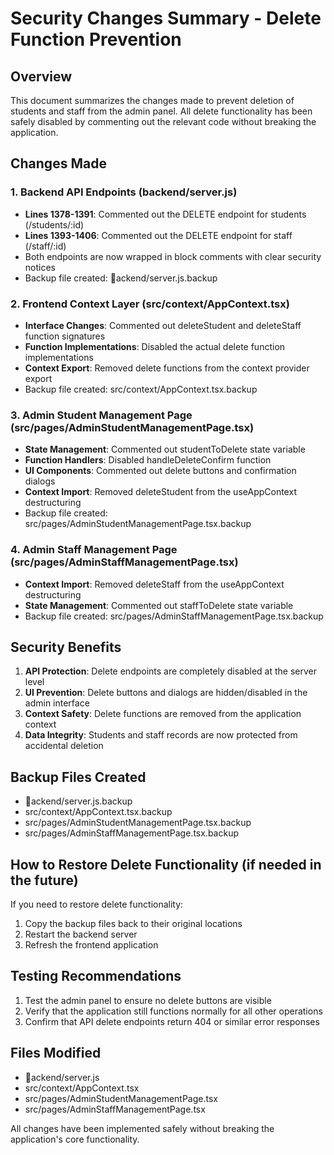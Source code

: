 # Security Changes Summary - Delete Function Prevention

## Overview
This document summarizes the changes made to prevent deletion of students and staff from the admin panel. All delete functionality has been safely disabled by commenting out the relevant code without breaking the application.

## Changes Made

### 1. Backend API Endpoints (backend/server.js)
- **Lines 1378-1391**: Commented out the DELETE endpoint for students (/students/:id)
- **Lines 1393-1406**: Commented out the DELETE endpoint for staff (/staff/:id)
- Both endpoints are now wrapped in block comments with clear security notices
- Backup file created: ackend/server.js.backup

### 2. Frontend Context Layer (src/context/AppContext.tsx)
- **Interface Changes**: Commented out deleteStudent and deleteStaff function signatures
- **Function Implementations**: Disabled the actual delete function implementations
- **Context Export**: Removed delete functions from the context provider export
- Backup file created: src/context/AppContext.tsx.backup

### 3. Admin Student Management Page (src/pages/AdminStudentManagementPage.tsx)
- **State Management**: Commented out studentToDelete state variable
- **Function Handlers**: Disabled handleDeleteConfirm function
- **UI Components**: Commented out delete buttons and confirmation dialogs
- **Context Import**: Removed deleteStudent from the useAppContext destructuring
- Backup file created: src/pages/AdminStudentManagementPage.tsx.backup

### 4. Admin Staff Management Page (src/pages/AdminStaffManagementPage.tsx)
- **Context Import**: Removed deleteStaff from the useAppContext destructuring
- **State Management**: Commented out staffToDelete state variable
- Backup file created: src/pages/AdminStaffManagementPage.tsx.backup

## Security Benefits

1. **API Protection**: Delete endpoints are completely disabled at the server level
2. **UI Prevention**: Delete buttons and dialogs are hidden/disabled in the admin interface
3. **Context Safety**: Delete functions are removed from the application context
4. **Data Integrity**: Students and staff records are now protected from accidental deletion

## Backup Files Created
- ackend/server.js.backup
- src/context/AppContext.tsx.backup
- src/pages/AdminStudentManagementPage.tsx.backup
- src/pages/AdminStaffManagementPage.tsx.backup

## How to Restore Delete Functionality (if needed in the future)
If you need to restore delete functionality:

1. Copy the backup files back to their original locations
2. Restart the backend server
3. Refresh the frontend application

## Testing Recommendations
1. Test the admin panel to ensure no delete buttons are visible
2. Verify that the application still functions normally for all other operations
3. Confirm that API delete endpoints return 404 or similar error responses

## Files Modified
- ackend/server.js
- src/context/AppContext.tsx
- src/pages/AdminStudentManagementPage.tsx
- src/pages/AdminStaffManagementPage.tsx

All changes have been implemented safely without breaking the application's core functionality.
